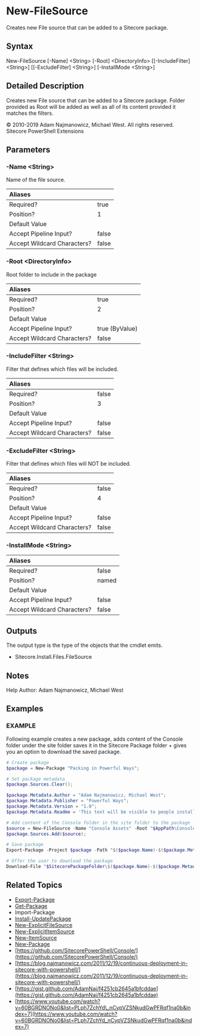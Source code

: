 # New-FileSource

Creates new File source that can be added to a Sitecore package.

## Syntax

New-FileSource \[-Name\] &lt;String&gt; \[-Root\] &lt;DirectoryInfo&gt; \[\[-IncludeFilter\] &lt;String&gt;\] \[\[-ExcludeFilter\] &lt;String&gt;\] \[-InstallMode &lt;String&gt;\]

## Detailed Description

Creates new File source that can be added to a Sitecore package. Folder provided as Root will be added as well as all of its content provided it matches the filters.

© 2010-2019 Adam Najmanowicz, Michael West. All rights reserved. Sitecore PowerShell Extensions

## Parameters

### -Name  &lt;String&gt;

Name of the file source.

| Aliases |  |
| :--- | :--- |
| Required? | true |
| Position? | 1 |
| Default Value |  |
| Accept Pipeline Input? | false |
| Accept Wildcard Characters? | false |

### -Root  &lt;DirectoryInfo&gt;

Root folder to include in the package

| Aliases |  |
| :--- | :--- |
| Required? | true |
| Position? | 2 |
| Default Value |  |
| Accept Pipeline Input? | true \(ByValue\) |
| Accept Wildcard Characters? | false |

### -IncludeFilter  &lt;String&gt;

Filter that defines which files will be included.

| Aliases |  |
| :--- | :--- |
| Required? | false |
| Position? | 3 |
| Default Value |  |
| Accept Pipeline Input? | false |
| Accept Wildcard Characters? | false |

### -ExcludeFilter  &lt;String&gt;

Filter that defines which files will NOT be included.

| Aliases |  |
| :--- | :--- |
| Required? | false |
| Position? | 4 |
| Default Value |  |
| Accept Pipeline Input? | false |
| Accept Wildcard Characters? | false |

### -InstallMode  &lt;String&gt;

| Aliases |  |
| :--- | :--- |
| Required? | false |
| Position? | named |
| Default Value |  |
| Accept Pipeline Input? | false |
| Accept Wildcard Characters? | false |

## Outputs

The output type is the type of the objects that the cmdlet emits.

* Sitecore.Install.Files.FileSource 

## Notes

Help Author: Adam Najmanowicz, Michael West

## Examples

### EXAMPLE

Following example creates a new package, adds content of the Console folder under the site folder saves it in the Sitecore Package folder + gives you an option to download the saved package.

```powershell
# Create package
$package = New-Package "Packing in Powerful Ways";

# Set package metadata
$package.Sources.Clear();

$package.Metadata.Author = "Adam Najmanowicz, Michael West";
$package.Metadata.Publisher = "Powerful Ways";
$package.Metadata.Version = "1.0";
$package.Metadata.Readme = 'This text will be visible to people installing your package'

# Add content of the Console folder in the site folder to the package
$source = New-FileSource -Name "Console Assets" -Root "$AppPath\Console"
$package.Sources.Add($source);

# Save package
Export-Package -Project $package -Path "$($package.Name)-$($package.Metadata.Version).zip" -Zip

# Offer the user to download the package
Download-File "$SitecorePackageFolder\$($package.Name)-$($package.Metadata.Version).zip"
```

## Related Topics

* [Export-Package](export-package.md)
* [Get-Package](get-package.md)
* Import-Package
* [Install-UpdatePackage](install-updatepackage.md)
* [New-ExplicitFileSource](new-explicitfilesource.md)
* [New-ExplicitItemSource](new-explicititemsource.md)
* [New-ItemSource](new-itemsource.md)
* [New-Package](new-package.md)
* [https://github.com/SitecorePowerShell/Console/](https://github.com/SitecorePowerShell/Console/) 
* [https://blog.najmanowicz.com/2011/12/19/continuous-deployment-in-sitecore-with-powershell/](https://blog.najmanowicz.com/2011/12/19/continuous-deployment-in-sitecore-with-powershell/) 
* [https://gist.github.com/AdamNaj/f4251cb2645a1bfcddae](https://gist.github.com/AdamNaj/f4251cb2645a1bfcddae) 
* [https://www.youtube.com/watch?v=60BGRDNONo0&list=PLph7ZchYd\_nCypVZSNkudGwPFRqf1na0b&index=7](https://www.youtube.com/watch?v=60BGRDNONo0&list=PLph7ZchYd_nCypVZSNkudGwPFRqf1na0b&index=7) 

